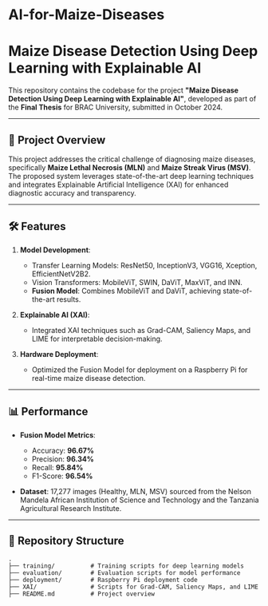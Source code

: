 # AI-for-Maize-Diseases

# Maize Disease Detection Using Deep Learning with Explainable AI  

This repository contains the codebase for the project **"Maize Disease Detection Using Deep Learning with Explainable AI"**, developed as part of the **Final Thesis** for BRAC University, submitted in October 2024.  

---

## 📖 Project Overview  

This project addresses the critical challenge of diagnosing maize diseases, specifically **Maize Lethal Necrosis (MLN)** and **Maize Streak Virus (MSV)**. The proposed system leverages state-of-the-art deep learning techniques and integrates Explainable Artificial Intelligence (XAI) for enhanced diagnostic accuracy and transparency.  

---

## 🛠️ Features  

1. **Model Development**:  
   - Transfer Learning Models: ResNet50, InceptionV3, VGG16, Xception, EfficientNetV2B2.  
   - Vision Transformers: MobileViT, SWIN, DaViT, MaxViT, and INN.  
   - **Fusion Model**: Combines MobileViT and DaViT, achieving state-of-the-art results.  

2. **Explainable AI (XAI)**:  
   - Integrated XAI techniques such as Grad-CAM, Saliency Maps, and LIME for interpretable decision-making.  

3. **Hardware Deployment**:  
   - Optimized the Fusion Model for deployment on a Raspberry Pi for real-time maize disease detection.  

---

## 📊 Performance  

- **Fusion Model Metrics**:  
  - Accuracy: **96.67%**  
  - Precision: **96.34%**  
  - Recall: **95.84%**  
  - F1-Score: **96.54%**  

- **Dataset**: 17,277 images (Healthy, MLN, MSV) sourced from the Nelson Mandela African Institution of Science and Technology and the Tanzania Agricultural Research Institute.  

---

## 🚀 Repository Structure  

```plaintext
.
├── training/          # Training scripts for deep learning models
├── evaluation/        # Evaluation scripts for model performance
├── deployment/        # Raspberry Pi deployment code
├── XAI/               # Scripts for Grad-CAM, Saliency Maps, and LIME
├── README.md          # Project overview
